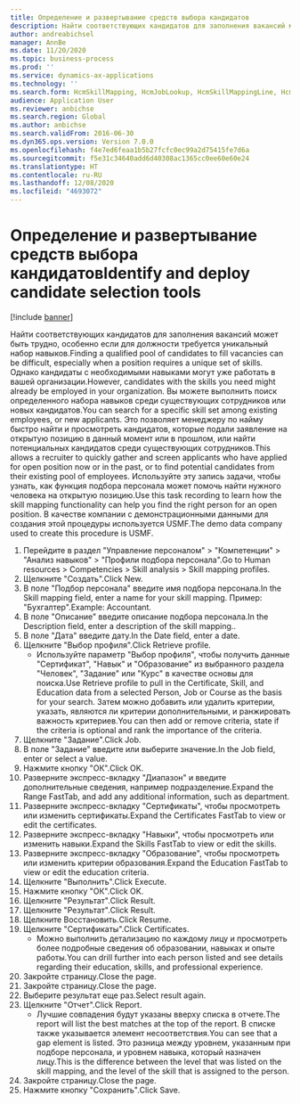 ```yaml
---
title: Определение и развертывание средств выбора кандидатов
description: Найти соответствующих кандидатов для заполнения вакансий может быть трудно, особенно если для должности требуется уникальный набор навыков.
author: andreabichsel
manager: AnnBe
ms.date: 11/20/2020
ms.topic: business-process
ms.prod: ''
ms.service: dynamics-ax-applications
ms.technology: ''
ms.search.form: HcmSkillMapping, HcmJobLookup, HcmSkillMappingLine, HcmPersonCertificate, CCHTMLPrintPreview
audience: Application User
ms.reviewer: anbichse
ms.search.region: Global
ms.author: anbichse
ms.search.validFrom: 2016-06-30
ms.dyn365.ops.version: Version 7.0.0
ms.openlocfilehash: f4e7ed6feaa1b5b27fcfc0ec99a2d75415fe7d6a
ms.sourcegitcommit: f5e31c34640add6d40308ac1365cc0ee60e60e24
ms.translationtype: HT
ms.contentlocale: ru-RU
ms.lasthandoff: 12/08/2020
ms.locfileid: "4693072"
---
```

# <a name="identify-and-deploy-candidate-selection-tools"></a><span data-ttu-id="695d6-103">Определение и развертывание средств выбора кандидатов</span><span class="sxs-lookup"><span data-stu-id="695d6-103">Identify and deploy candidate selection tools</span></span>

[!include [banner](../../includes/banner.md)]

<span data-ttu-id="695d6-104">Найти соответствующих кандидатов для заполнения вакансий может быть трудно, особенно если для должности требуется уникальный набор навыков.</span><span class="sxs-lookup"><span data-stu-id="695d6-104">Finding a qualified pool of candidates to fill vacancies can be difficult, especially when a position requires a unique set of skills.</span></span>  <span data-ttu-id="695d6-105">Однако кандидаты с необходимыми навыками могут уже работать в вашей организации.</span><span class="sxs-lookup"><span data-stu-id="695d6-105">However, candidates with the skills you need might already be employed in your organization.</span></span> <span data-ttu-id="695d6-106">Вы можете выполнить поиск определенного набора навыков среди существующих сотрудников или новых кандидатов.</span><span class="sxs-lookup"><span data-stu-id="695d6-106">You can search for a specific skill set among existing employees, or new applicants.</span></span> <span data-ttu-id="695d6-107">Это позволяет менеджеру по найму быстро найти и просмотреть кандидатов, которые подали заявление на открытую позицию в данный момент или в прошлом, или найти потенциальных кандидатов среди существующих сотрудников.</span><span class="sxs-lookup"><span data-stu-id="695d6-107">This allows a recruiter to quickly gather and screen applicants who have applied for open position now or in the past, or to find potential candidates from their existing pool of employees.</span></span> <span data-ttu-id="695d6-108">Используйте эту запись задачи, чтобы узнать, как функция подбора персонала может помочь найти нужного человека на открытую позицию.</span><span class="sxs-lookup"><span data-stu-id="695d6-108">Use this task recording to learn how the skill mapping functionality can help you find the right person for an open position.</span></span> <span data-ttu-id="695d6-109">В качестве компании с демонстрационными данными для создания этой процедуры используется USMF.</span><span class="sxs-lookup"><span data-stu-id="695d6-109">The demo data company used to create this procedure is USMF.</span></span>

1. <span data-ttu-id="695d6-110">Перейдите в раздел "Управление персоналом" > "Компетенции" > "Анализ навыков" > "Профили подбора персонала".</span><span class="sxs-lookup"><span data-stu-id="695d6-110">Go to Human resources > Competencies > Skill analysis > Skill mapping profiles.</span></span>
2. <span data-ttu-id="695d6-111">Щелкните "Создать".</span><span class="sxs-lookup"><span data-stu-id="695d6-111">Click New.</span></span>
3. <span data-ttu-id="695d6-112">В поле "Подбор персонала" введите имя подбора персонала.</span><span class="sxs-lookup"><span data-stu-id="695d6-112">In the Skill mapping field, enter a name for your skill mapping.</span></span>  <span data-ttu-id="695d6-113">Пример: "Бухгалтер".</span><span class="sxs-lookup"><span data-stu-id="695d6-113">Example: Accountant.</span></span>
4. <span data-ttu-id="695d6-114">В поле "Описание" введите описание подбора персонала.</span><span class="sxs-lookup"><span data-stu-id="695d6-114">In the Description field, enter a description of the skill mapping..</span></span>
5. <span data-ttu-id="695d6-115">В поле "Дата" введите дату.</span><span class="sxs-lookup"><span data-stu-id="695d6-115">In the Date field, enter a date.</span></span>
6. <span data-ttu-id="695d6-116">Щелкните "Выбор профиля".</span><span class="sxs-lookup"><span data-stu-id="695d6-116">Click Retrieve profile.</span></span>
    * <span data-ttu-id="695d6-117">Используйте параметр "Выбор профиля", чтобы получить данные "Сертификат", "Навык" и "Образование" из выбранного раздела "Человек", "Задание" или "Курс" в качестве основы для поиска.</span><span class="sxs-lookup"><span data-stu-id="695d6-117">Use Retrieve profile to pull in the Certificate, Skill, and Education data from a selected Person, Job or Course as the basis for your search.</span></span>   <span data-ttu-id="695d6-118">Затем можно добавить или удалить критерии, указать, являются ли критерии дополнительными, и ранжировать важность критериев.</span><span class="sxs-lookup"><span data-stu-id="695d6-118">You can then add or remove criteria, state if the criteria is optional and rank the importance of the criteria.</span></span>  
7. <span data-ttu-id="695d6-119">Щелкните "Задание".</span><span class="sxs-lookup"><span data-stu-id="695d6-119">Click Job.</span></span>
8. <span data-ttu-id="695d6-120">В поле "Задание" введите или выберите значение.</span><span class="sxs-lookup"><span data-stu-id="695d6-120">In the Job field, enter or select a value.</span></span>
9. <span data-ttu-id="695d6-121">Нажмите кнопку "OК".</span><span class="sxs-lookup"><span data-stu-id="695d6-121">Click OK.</span></span>
10. <span data-ttu-id="695d6-122">Разверните экспресс-вкладку "Диапазон" и введите дополнительные сведения, например подразделение.</span><span class="sxs-lookup"><span data-stu-id="695d6-122">Expand the Range FastTab, and add any additional information, such as department.</span></span>
11. <span data-ttu-id="695d6-123">Разверните экспресс-вкладку "Сертификаты", чтобы просмотреть или изменить сертификаты.</span><span class="sxs-lookup"><span data-stu-id="695d6-123">Expand the Certificates FastTab to view or edit the certificates.</span></span>
12. <span data-ttu-id="695d6-124">Разверните экспресс-вкладку "Навыки", чтобы просмотреть или изменить навыки.</span><span class="sxs-lookup"><span data-stu-id="695d6-124">Expand the Skills FastTab to view or edit the skills.</span></span>
13. <span data-ttu-id="695d6-125">Разверните экспресс-вкладку "Образование", чтобы просмотреть или изменить критерии образования.</span><span class="sxs-lookup"><span data-stu-id="695d6-125">Expand the Education FastTab to view or edit the education criteria.</span></span>
14. <span data-ttu-id="695d6-126">Щелкните "Выполнить".</span><span class="sxs-lookup"><span data-stu-id="695d6-126">Click Execute.</span></span>
15. <span data-ttu-id="695d6-127">Нажмите кнопку "OК".</span><span class="sxs-lookup"><span data-stu-id="695d6-127">Click OK.</span></span>
16. <span data-ttu-id="695d6-128">Щелкните "Результат".</span><span class="sxs-lookup"><span data-stu-id="695d6-128">Click Result.</span></span>
17. <span data-ttu-id="695d6-129">Щелкните "Результат".</span><span class="sxs-lookup"><span data-stu-id="695d6-129">Click Result.</span></span>
18. <span data-ttu-id="695d6-130">Щелкните Восстановить.</span><span class="sxs-lookup"><span data-stu-id="695d6-130">Click Resume.</span></span>
19. <span data-ttu-id="695d6-131">Щелкните "Сертификаты".</span><span class="sxs-lookup"><span data-stu-id="695d6-131">Click Certificates.</span></span>
    * <span data-ttu-id="695d6-132">Можно выполнить детализацию по каждому лицу и просмотреть более подробные сведения об образовании, навыках и опыте работы.</span><span class="sxs-lookup"><span data-stu-id="695d6-132">You can drill further into each person listed and see details regarding their education, skills, and professional experience.</span></span>  
20. <span data-ttu-id="695d6-133">Закройте страницу.</span><span class="sxs-lookup"><span data-stu-id="695d6-133">Close the page.</span></span>
21. <span data-ttu-id="695d6-134">Закройте страницу.</span><span class="sxs-lookup"><span data-stu-id="695d6-134">Close the page.</span></span>
22. <span data-ttu-id="695d6-135">Выберите результат еще раз.</span><span class="sxs-lookup"><span data-stu-id="695d6-135">Select result again.</span></span>
23. <span data-ttu-id="695d6-136">Щелкните "Отчет".</span><span class="sxs-lookup"><span data-stu-id="695d6-136">Click Report.</span></span>
    * <span data-ttu-id="695d6-137">Лучшие совпадения будут указаны вверху списка в отчете.</span><span class="sxs-lookup"><span data-stu-id="695d6-137">The report will list the best matches at the top of the report.</span></span>  <span data-ttu-id="695d6-138">В списке также указывается элемент несоответствия.</span><span class="sxs-lookup"><span data-stu-id="695d6-138">You can see that a gap element is listed.</span></span>  <span data-ttu-id="695d6-139">Это разница между уровнем, указанным при подборе персонала, и уровнем навыка, который назначен лицу.</span><span class="sxs-lookup"><span data-stu-id="695d6-139">This is the difference between the level that was listed on the skill mapping, and the level of the skill that is assigned to the person.</span></span>  
24. <span data-ttu-id="695d6-140">Закройте страницу.</span><span class="sxs-lookup"><span data-stu-id="695d6-140">Close the page.</span></span>
25. <span data-ttu-id="695d6-141">Нажмите кнопку "Сохранить".</span><span class="sxs-lookup"><span data-stu-id="695d6-141">Click Save.</span></span>

